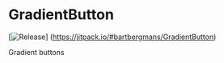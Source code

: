 # GradientButton

[![Release](https://jitpack.io/v/bartbergmans/GradientButton.svg)]
(https://jitpack.io/#bartbergmans/GradientButton)

Gradient buttons
